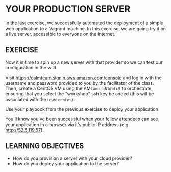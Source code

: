 # YOUR PRODUCTION SERVER

In the last exercise, we successfully automated the deployment of a simple web
application to a Vagrant machine. In this exercise, we are going try it on a
live server, accessible to everyone on the internet.

## EXERCISE

Now it is time to spin up a new server with that provider so we can
test our configuration in the wild.

Visit https://calmteam.signin.aws.amazon.com/console and log in with the
username and password provided to you by the facilitator of the class. Then,
create a CentOS VM using the AMI `ami-b81dbfc5` to orchestrate, ensuring that
you select the "workshop" ssh key be added (this will be associated with the
user `centos`).

Use your playbook from the previous exercise to deploy your application.

You'll know you've been successful when your fellow attendees can see your
application in a browser via it's public IP address (e.g. http://52.5.119.57).

## LEARNING OBJECTIVES

- How do you provision a server with your cloud provider?
- How do you deploy your application to the server?
